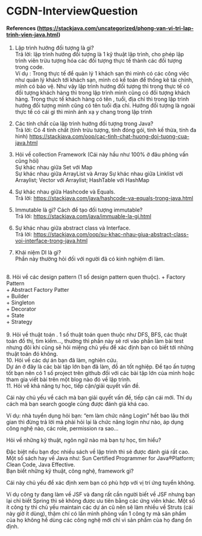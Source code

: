 # CGDN-InterviewQuestion
#### References (https://stackjava.com/uncategorized/phong-van-vi-tri-lap-trinh-vien-java.html)
1. Lập trình hướng đối tượng là gì? <br>
Trả lời: lập trình hướng đối tượng là 1 kỹ thuật lập trình, cho phép lập trình viên trừu tượng hóa các đối tượng thực tế thành các đối tượng trong code. <br>
Ví dụ : Trong thực tế để quản lý 1 khách sạn thì mình có các công việc như quản lý khách tới khách sạn, mình có kế toán để thống kê tài chính, mình có bảo vệ. Như vậy lập trình hướng đối tượng thì trong thực tế có đối tượng khách hàng thì trong lập trình mình cũng có đối tượng khách hàng. Trong thực tế khách hàng có tên , tuổi, địa chỉ thì trong lập trình hướng đối tượng mình cũng có tên tuổi địa chỉ. Hướng đối tượng là ngoài thực tế có cái gì thì mình ánh xạ y chang trong lập trình

2. Các tính chất của lập trình hướng đối tượng trong Java? <br>
Trả lời: Có 4 tính chất (tính trừu tượng, tính đóng gói, tính kế thừa, tính đa hình) 
https://stackjava.com/oop/cac-tinh-chat-huong-doi-tuong-cua-java.html <br>


3. Hỏi về collection Framework (Cái này hầu như 100% ở đâu phỏng vấn cũng hỏi)<br>
Sự khác nhau giữa Set với Map <br>
Sự khác nhau giữa ArrayList và Array
Sự khác nhau giữa Linklist với Arraylist; Vector với Arraylist; HashTable với HashMap<br>
4. Sự khác nhau giữa Hashcode và Equals. <br>
Trả lời: https://stackjava.com/java/hashcode-va-equals-trong-java.html
5. Immutable là gì? Cách để tạo đối tượng immutable? <br>
Trả lời: https://stackjava.com/java/immuable-la-gi.html
6. Sự khác nhau giữa abstract class và Interface.<br>
Trả lời: https://stackjava.com/oop/su-khac-nhau-giua-abstract-class-voi-interface-trong-java.html
7. Khái niệm DI là gì? <br>
Phần này thường hỏi đối với người đã có kinh nghiệm đi làm.
<br>
8. Hỏi về các design pattern (1 số design pattern quen thuộc).
+ Factory Pattern <br>
+ Abstract Factory Patter  <br>
+ Builder <br>
+ Singleton <br>
+ Decorator <br>
+ State  <br>
+ Strategy <br>
<br>
9. Hỏi về thuật toán .
1 số thuật toán quen thuộc như DFS, BFS, các thuật toán đồ thị, tìm kiếm…, thường thì phần này sẽ rơi vào phần làm bài test nhưng đôi khi cũng sẽ hỏi miệng chủ yếu để xác định bạn có biết tới những thuật toán đó không.
<br>
10. Hỏi về các dự án bạn đã làm, nghiên cứu.<br>
Dự án ở đây là các bài tập lớn bạn đã làm, đồ án tốt nghiệp.
Để tạo ấn tượng tốt bạn nên có 1 số project trên github đối với các bài tập lớn của mình hoặc tham gia viết bài trên một blog nào đó về lập trình.
<br>
11. Hỏi về khả năng tự học, tiếp cận/giải quyết vấn đề. <br>

Cái này chủ yếu về cách mà bạn giải quyết vấn đề, tiếp cận cái mới. Thí dụ cách mà bạn search google cũng được đánh giá khá cao.

Ví dụ: nhà tuyển dụng hỏi bạn: “em làm chức năng Login” hết bao lâu thời gian thì đừng trả lời mà phải hỏi lại là chức năng login như nào, áp dụng công nghệ nào, các role, permission ra sao…

Hỏi về những kỹ thuật, ngôn ngữ nào mà bạn tự học, tìm hiểu?

Đặc biệt nếu bạn đọc nhiều sách về lập trình thì sẽ được đánh giá rất cao. Một số sách hay về Java như: Sun Certified Programmer for Java®Platform; Clean Code, Java Effective.
<br>
Bạn biết những kỹ thuật, công nghệ, framework gì?

Cái này chủ yếu để xác định xem bạn có phù hợp với vị trí ứng tuyển không.

Ví dụ công ty đang làm về JSF và đang rất cần người biết về JSF nhưng bạn lại chỉ biết Spring thì sẽ không được ưu tiên bằng các ứng viên khác. Một số ít công ty thì chủ yếu maintain các dự án cũ nên sẽ làm nhiều về Struts (cái này giờ ít dùng), thậm chí có lần mình phỏng vấn 1 công ty mà sản phẩm của họ không hề dùng các công nghệ mới chỉ vì sản phẩm của họ đang ổn định.
<br>




